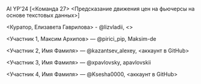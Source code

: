 AI YP'24 [<Команда 27> <Предсказание движения цен на фьючерсы на основе текстовых данных>]

<Куратор, Елизавета Гаврилова> - @lizvladii, <>

<Участник 1, Максим Архипов> — @pirici_pip, Maksim-de

<Участник 2, Имя Фамиля> — @kazantsev_alexey, <аккаунт в GitHub>

<Участник 3, Имя Фамиля> — @xpavlovsky, apavlovskii

<Участник 4, Имя Фамиля> — @Ksesha0000, <аккаунт в GitHub>
